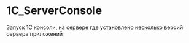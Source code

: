 # 1C_ServerConsole
Запуск 1С консоли, на сервере где установлено несколько версий сервера приложений
